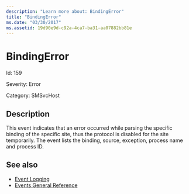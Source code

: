 ```yaml
---
description: "Learn more about: BindingError"
title: "BindingError"
ms.date: "03/30/2017"
ms.assetid: 19d90e9d-c92a-4ca7-ba31-aa07882bb81e
---
```

# BindingError

Id: 159  
  
 Severity: Error  
  
 Category: SMSvcHost  
  
## Description  

 This event indicates that an error occurred while parsing the specific binding of the specific site, thus the protocol is disabled for the site temporarily. The event lists the binding, source, exception, process name and process ID.  
  
## See also

- [Event Logging](index.md)
- [Events General Reference](events-general-reference.md)
